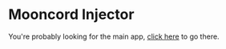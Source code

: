 # Mooncord Injector

You're probably looking for the main app, [click here](https://github.com/Mooncord/Mooncord) to go there.